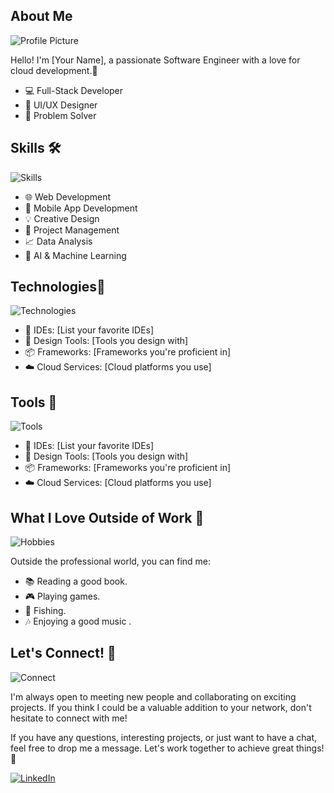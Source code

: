 ## About Me
![Profile Picture](insert_your_profile_picture_url_here.jpg)

Hello! I'm [Your Name], a passionate Software Engineer with a love for cloud development.🚀
- 💻 Full-Stack Developer
- 🎨 UI/UX Designer
- 🧠 Problem Solver

## Skills 🛠️

![Skills](insert_an_image_here_to_represent_your_skills.jpg)

- 🌐 Web Development
- 📱 Mobile App Development
- 💡 Creative Design
- 🚀 Project Management
- 📈 Data Analysis
- 🤖 AI & Machine Learning

## Technologies🧰

![Technologies](insert_an_image_here_to_represent_the_tools_you_master.jpg)

- 🧩 IDEs: [List your favorite IDEs]
- 🎨 Design Tools: [Tools you design with]
- 📦 Frameworks: [Frameworks you're proficient in]
- ☁️ Cloud Services: [Cloud platforms you use]

## Tools 🔧

![Tools](insert_an_image_here_to_represent_the_tools_you_master.jpg)

- 🧩 IDEs: [List your favorite IDEs]
- 🎨 Design Tools: [Tools you design with]
- 📦 Frameworks: [Frameworks you're proficient in]
- ☁️ Cloud Services: [Cloud platforms you use]

## What I Love Outside of Work 🌟

![Hobbies](insert_an_image_here_that_represents_your_hobbies.jpg)

Outside the professional world, you can find me:

- 📚 Reading a good book.
- 🎮 Playing games.
- 🎣 Fishing.
- 🎶 Enjoying a good music .

## Let's Connect! 👥

![Connect](insert_an_image_here_that_encourages_people_to_connect_with_you.jpg)

I'm always open to meeting new people and collaborating on exciting projects. If you think I could be a valuable addition to your network, don't hesitate to connect with me!

If you have any questions, interesting projects, or just want to have a chat, feel free to drop me a message. Let's work together to achieve great things! 🚀

[![LinkedIn](https://cdn-icons-png.flaticon.com/512/174/174857.png)](insert_your_linkedin_profile_url_here)
